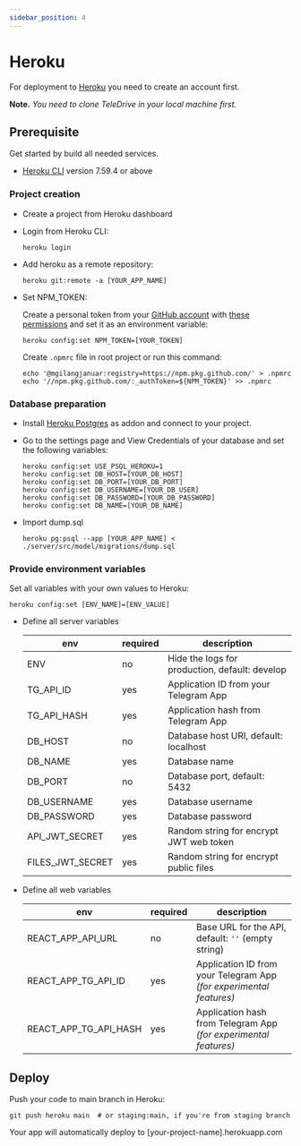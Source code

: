 ```yaml
---
sidebar_position: 4
---
```


# Heroku

For deployment to [Heroku](https://heroku.com/) you need to create an account first.

**Note.** *You need to clone TeleDrive in your local machine first.*

## Prerequisite

Get started by build all needed services.

- [Heroku CLI](https://devcenter.heroku.com/articles/heroku-cli) version 7.59.4 or above

### Project creation

- Create a project from Heroku dashboard
- Login from Heroku CLI:

  ```shell
  heroku login
  ```
- Add heroku as a remote repository:

  ```shell
  heroku git:remote -a [YOUR_APP_NAME]
  ```
- Set NPM_TOKEN:

  Create a personal token from your [GitHub account](https://docs.github.com/en/authentication/keeping-your-account-and-data-secure/creating-a-personal-access-token) with [these permissions](https://docs.github.com/en/packages/learn-github-packages/about-permissions-for-github-packages#about-scopes-and-permissions-for-package-registries) and set it as an environment variable:

  ```shell
  heroku config:set NPM_TOKEN=[YOUR_TOKEN]
  ```

  Create `.npmrc` file in root project or run this command:

  ```shell
  echo '@mgilangjanuar:registry=https://npm.pkg.github.com/' > .npmrc
  echo '//npm.pkg.github.com/:_authToken=${NPM_TOKEN}' >> .npmrc
  ```

### Database preparation

- Install [Heroku Postgres](https://elements.heroku.com/addons/heroku-postgresql) as addon and connect to your project.
- Go to the settings page and View Credentials of your database and set the following variables:

  ```shell
  heroku config:set USE_PSQL_HEROKU=1
  heroku config:set DB_HOST=[YOUR_DB_HOST]
  heroku config:set DB_PORT=[YOUR_DB_PORT]
  heroku config:set DB_USERNAME=[YOUR_DB_USER]
  heroku config:set DB_PASSWORD=[YOUR_DB_PASSWORD]
  heroku config:set DB_NAME=[YOUR_DB_NAME]
  ```

- Import dump.sql

  ```shell
  heroku pg:psql --app [YOUR_APP_NAME] < ./server/src/model/migrations/dump.sql
  ```

### Provide environment variables

Set all variables with your own values to Heroku:

```shell
heroku config:set [ENV_NAME]=[ENV_VALUE]
```

- Define all server variables

  | env                    | required | description                                           |
  | ---------------------- | -------- | ----------------------------------------------------- |
  | ENV                    | no       | Hide the logs for production, default: develop        |
  | TG_API_ID              | yes      | Application ID from your Telegram App                 |
  | TG_API_HASH            | yes      | Application hash from Telegram App                    |
  | DB_HOST                | no       | Database host URI, default: localhost                 |
  | DB_NAME                | yes      | Database name                                         |
  | DB_PORT                | no       | Database port, default: 5432                          |
  | DB_USERNAME            | yes      | Database username                                     |
  | DB_PASSWORD            | yes      | Database password                                     |
  | API_JWT_SECRET         | yes      | Random string for encrypt JWT web token               |
  | FILES_JWT_SECRET       | yes      | Random string for encrypt public files                |

- Define all web variables

  | env                   | required | description                                                       |
  | --------------------- | -------- | ----------------------------------------------------------------- |
  | REACT_APP_API_URL     | no       | Base URL for the API, default: `''` (empty string)                |
  | REACT_APP_TG_API_ID   | yes      | Application ID from your Telegram App *(for experimental features)* |
  | REACT_APP_TG_API_HASH | yes      | Application hash from Telegram App  *(for experimental features)*   |

## Deploy

Push your code to main branch in Heroku:

```shell
git push heroku main  # or staging:main, if you're from staging branch
```

Your app will automatically deploy to [your-project-name].herokuapp.com